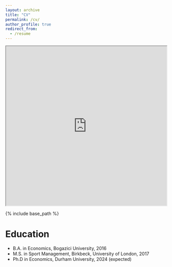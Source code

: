 ```yaml
---
layout: archive
title: "CV"
permalink: /cv/
author_profile: true
redirect_from:
  - /resume
---
```



<iframe src="https://github.com/alperenkocsoy/alperenkocsoy.github.io/blob/master/cv2.pdf" width="100%" height="500px"></iframe>


{% include base_path %}

Education
======
* B.A. in Economics, Bogazici University, 2016
* M.S. in Sport Management, Birkbeck, University of London, 2017
* Ph.D in Economics, Durham University, 2024 (expected)

